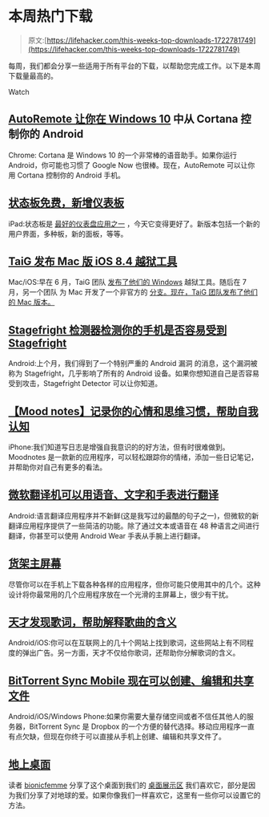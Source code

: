 # 本周热门下载

> 原文:[https://lifehacker.com/this-weeks-top-downloads-1722781749](https://lifehacker.com/this-weeks-top-downloads-1722781749)

每周，我们都会分享一些适用于所有平台的下载，以帮助您完成工作。以下是本周下载量最高的。

Watch

## [AutoRemote 让你在 Windows 10](http://lifehacker.com/autoremote-lets-you-control-your-android-from-cortana-i-1721954052) 中从 Cortana 控制你的 Android

Chrome: Cortana 是 Windows 10 的一个非常棒的语音助手。如果你运行 Android，你可能也习惯了 Google Now 也很棒。现在，AutoRemote 可以让你用 Cortana 控制你的 Android 手机。

## [状态板免费，新增仪表板](http://lifehacker.com/status-board-goes-free-adds-new-dashboard-panels-1721325216)

iPad:状态板是 [最好的仪表盘应用之一](http://lifehacker.com/the-best-dashboard-apps-to-start-your-morning-right-612931694) ，今天它变得更好了。新版本包括一个新的用户界面，多种板，新的面板，等等。

## [TaiG 发布 Mac 版 iOS 8.4 越狱工具](http://lifehacker.com/taig-releases-ios-8-4-jailbreak-tool-for-mac-1721779983)

Mac/iOS:早在 6 月，TaiG 团队 [发布了他们的 Windows](http://lifehacker.com/ios-8-3-jailbreak-is-now-available-1713385514#_ga=1.92504981.968941705.1436971740) 越狱工具。随后在 7 月，另一个团队 为 Mac 开发了一个非官方的 [分支。现在，TaiG 团队发布了他们的 Mac 版本。](http://lifehacker.com/ios-8-4-jailbreak-is-now-available-for-mac-1717755247)

## [Stagefright 检测器检测你的手机是否容易受到 Stagefright](http://lifehacker.com/stagefright-detector-detects-if-your-phone-is-vulnerabl-1722662061)

Android:上个月，我们得到了一个特别严重的 Android 漏洞 的消息，这个漏洞被称为 Stagefright，几乎影响了所有的 Android 设备。如果你想知道自己是否容易受到攻击，Stagefright Detector 可以让你知道。

## [【Mood notes】记录你的心情和思维习惯，帮助自我认知](http://lifehacker.com/moodnotes-logs-your-mood-and-thinking-habits-to-help-wi-1722464149)

iPhone:我们知道写日志是增强自我意识的的好方法，但有时很难做到。Moodnotes 是一款新的应用程序，可以轻松跟踪你的情绪，添加一些日记笔记，并帮助你对自己有更多的看法。

## [微软翻译机可以用语音、文字和手表进行翻译](http://lifehacker.com/microsoft-translator-can-translate-with-voice-text-an-1722432376)

Android:语言翻译应用程序并不新鲜(这是我写过的最酷的句子之一)，但微软的新翻译应用程序提供了一些简洁的功能。除了通过文本或语音在 48 种语言之间进行翻译，你甚至可以使用 Android Wear 手表从手腕上进行翻译。

## [货架主屏幕](http://lifehacker.com/the-shelf-home-screen-1722564908)

尽管你可以在手机上下载各种各样的应用程序，但你可能只使用其中的几个。这种设计将你最常用的几个应用程序放在一个光滑的主屏幕上，很少有干扰。

## [天才发现歌词，帮助解释歌曲的含义](http://lifehacker.com/genius-finds-song-lyrics-helps-explain-a-songs-meaning-1722196301)

Android/iOS:你可以在互联网上的几十个网站上找到歌词，这些网站上有不同程度的弹出广告。另一方面，天才不仅给你歌词，还帮助你分解歌词的含义。

## [BitTorrent Sync Mobile 现在可以创建、编辑和共享文件](http://lifehacker.com/bittorent-sync-mobile-can-now-create-edit-and-share-fi-1722020455)

Android/iOS/Windows Phone:如果你需要大量存储空间或者不信任其他人的服务器，BitTorrent Sync 是 Dropbox 的一个方便的替代选择。移动应用程序一直有点欠缺，但现在你终于可以直接从手机上创建、编辑和共享文件了。

## [地上桌面](http://lifehacker.com/the-earthbound-desktop-1721828694)

读者 [bionicfemme](http://kinja.com/bionicfemme) 分享了这个桌面到我们的 [桌面展示区](http://kinja.com/tag/desktop-showcase) 我们喜欢它，部分是因为我们分享了对地球的爱。如果你像我们一样喜欢它，这里有一些你可以设置它的方法。